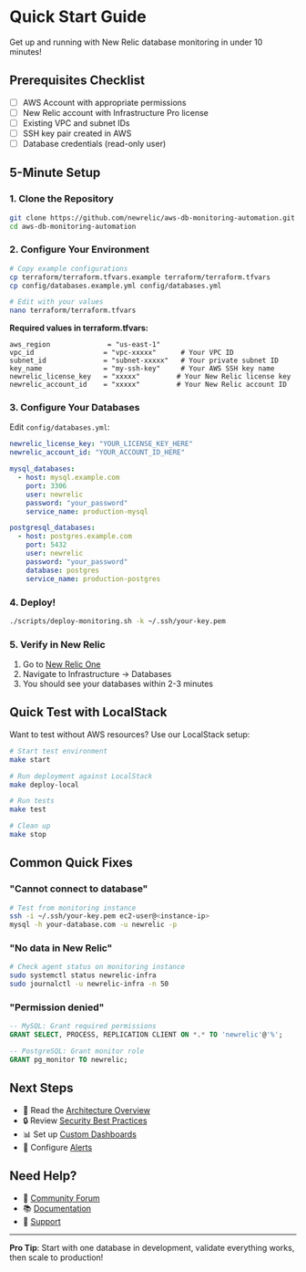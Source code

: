 # Quick Start Guide

Get up and running with New Relic database monitoring in under 10 minutes!

## Prerequisites Checklist

- [ ] AWS Account with appropriate permissions
- [ ] New Relic account with Infrastructure Pro license
- [ ] Existing VPC and subnet IDs
- [ ] SSH key pair created in AWS
- [ ] Database credentials (read-only user)

## 5-Minute Setup

### 1. Clone the Repository

```bash
git clone https://github.com/newrelic/aws-db-monitoring-automation.git
cd aws-db-monitoring-automation
```

### 2. Configure Your Environment

```bash
# Copy example configurations
cp terraform/terraform.tfvars.example terraform/terraform.tfvars
cp config/databases.example.yml config/databases.yml

# Edit with your values
nano terraform/terraform.tfvars
```

**Required values in terraform.tfvars:**
```hcl
aws_region              = "us-east-1"
vpc_id                 = "vpc-xxxxx"      # Your VPC ID
subnet_id              = "subnet-xxxxx"   # Your private subnet ID
key_name               = "my-ssh-key"     # Your AWS SSH key name
newrelic_license_key   = "xxxxx"         # Your New Relic license key
newrelic_account_id    = "xxxxx"         # Your New Relic account ID
```

### 3. Configure Your Databases

Edit `config/databases.yml`:

```yaml
newrelic_license_key: "YOUR_LICENSE_KEY_HERE"
newrelic_account_id: "YOUR_ACCOUNT_ID_HERE"

mysql_databases:
  - host: mysql.example.com
    port: 3306
    user: newrelic
    password: "your_password"
    service_name: production-mysql

postgresql_databases:
  - host: postgres.example.com
    port: 5432
    user: newrelic
    password: "your_password"
    database: postgres
    service_name: production-postgres
```

### 4. Deploy!

```bash
./scripts/deploy-monitoring.sh -k ~/.ssh/your-key.pem
```

### 5. Verify in New Relic

1. Go to [New Relic One](https://one.newrelic.com)
2. Navigate to Infrastructure → Databases
3. You should see your databases within 2-3 minutes

## Quick Test with LocalStack

Want to test without AWS resources? Use our LocalStack setup:

```bash
# Start test environment
make start

# Run deployment against LocalStack
make deploy-local

# Run tests
make test

# Clean up
make stop
```

## Common Quick Fixes

### "Cannot connect to database"
```bash
# Test from monitoring instance
ssh -i ~/.ssh/your-key.pem ec2-user@<instance-ip>
mysql -h your-database.com -u newrelic -p
```

### "No data in New Relic"
```bash
# Check agent status on monitoring instance
sudo systemctl status newrelic-infra
sudo journalctl -u newrelic-infra -n 50
```

### "Permission denied"
```sql
-- MySQL: Grant required permissions
GRANT SELECT, PROCESS, REPLICATION CLIENT ON *.* TO 'newrelic'@'%';

-- PostgreSQL: Grant monitor role
GRANT pg_monitor TO newrelic;
```

## Next Steps

- 📖 Read the [Architecture Overview](docs/ARCHITECTURE.md)
- 🔒 Review [Security Best Practices](docs/BEST_PRACTICES.md#security-best-practices)
- 📊 Set up [Custom Dashboards](docs/DASHBOARDS.md)
- 🚨 Configure [Alerts](docs/ALERTING.md)

## Need Help?

- 💬 [Community Forum](https://discuss.newrelic.com)
- 📚 [Documentation](https://docs.newrelic.com)
- 🎫 [Support](https://support.newrelic.com)

---

**Pro Tip**: Start with one database in development, validate everything works, then scale to production!